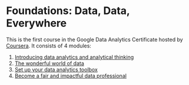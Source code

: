 # Foundations: Data, Data, Everywhere

This is the first course in the Google Data Analytics Certificate hosted by [Coursera](https://www.coursera.org/learn/foundations-data). It consists of 4 modules:

1. [Introducing data analytics and analytical thinking](/1-Foundations-Data-Data-Everywhere/1-Introducing-data-analytics)
2. [The wonderful world of data](/1-Foundations-Data-Data-Everywhere/2-Wonderful-world-of-data.md)
3. [Set up your data analytics toolbox](/1-Foundations-Data-Data-Everywhere/3-Set-up-data-analytics-toolbox.md)
4. [Become a fair and impactful data professional](/1-Foundations-Data-Data-Everywhere/4-Become-a-fair-and-impactful-data-professional.md)

